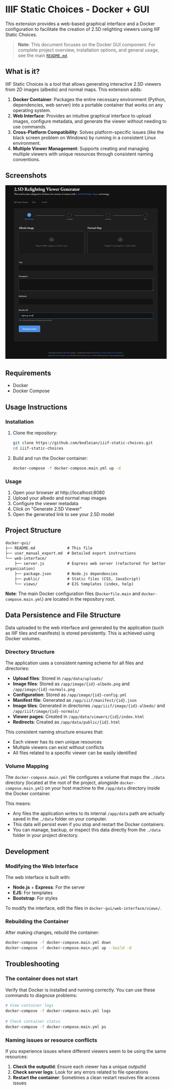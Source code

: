 # IIIF Static Choices - Docker + GUI

This extension provides a web-based graphical interface and a Docker configuration to facilitate the creation of 2.5D relighting viewers using IIIF Static Choices.

> **Note**: This document focuses on the Docker GUI component. For complete project overview, installation options, and general usage, see the main [`README.md`](../README.md).

## What is it?

IIIF Static Choices is a tool that allows generating interactive 2.5D viewers from 2D images (albedo) and normal maps. This extension adds:

1.  **Docker Container**: Packages the entire necessary environment (Python, dependencies, web server) into a portable container that works on any operating system.
2.  **Web Interface**: Provides an intuitive graphical interface to upload images, configure metadata, and generate the viewer without needing to use commands.
3.  **Cross-Platform Compatibility**: Solves platform-specific issues (like the black screen problem on Windows) by running in a consistent Linux environment.
4.  **Multiple Viewer Management**: Supports creating and managing multiple viewers with unique resources through consistent naming conventions.

## Screenshots

![Alternative text for the image](gui.png)

## Requirements

*   Docker
*   Docker Compose

## Usage Instructions

### Installation

1.  Clone the repository:
    ```bash
    git clone https://github.com/bodleian/iiif-static-choices.git
    cd iiif-static-choices
    ```

2.  Build and run the Docker container:
    ```bash
    docker-compose -f docker-compose.main.yml up -d
    ```

### Usage

1.  Open your browser at http://localhost:8080
2.  Upload your albedo and normal map images
3.  Configure the viewer metadata
4.  Click on "Generate 2.5D Viewer"
5.  Open the generated link to see your 2.5D model

## Project Structure

```
docker-gui/
├── README.md              # This file
├── user_manual_export.md  # Detailed export instructions
└── web-interface/
    ├── server.js          # Express web server (refactored for better organization)
    ├── package.json       # Node.js dependencies
    ├── public/            # Static files (CSS, JavaScript)
    └── views/             # EJS templates (index, help)
```

**Note**: The main Docker configuration files (`Dockerfile.main` and `docker-compose.main.yml`) are located in the repository root.

## Data Persistence and File Structure

Data uploaded to the web interface and generated by the application (such as IIIF tiles and manifests) is stored persistently. This is achieved using Docker volumes.

### Directory Structure

The application uses a consistent naming scheme for all files and directories:

- **Upload files**: Stored in `/app/data/uploads/`
- **Image files**: Stored as `/app/image/{id}-albedo.png` and `/app/image/{id}-normals.png`
- **Configuration**: Stored as `/app/image/{id}-config.yml`
- **Manifest file**: Generated as `/app/iiif/manifest/{id}.json`
- **Image tiles**: Generated in directories `/app/iiif/image/{id}-albedo/` and `/app/iiif/image/{id}-normals/`
- **Viewer pages**: Created in `/app/data/viewers/{id}/index.html`
- **Redirects**: Created as `/app/data/public/{id}.html`

This consistent naming structure ensures that:
- Each viewer has its own unique resources
- Multiple viewers can exist without conflicts
- All files related to a specific viewer can be easily identified

### Volume Mapping

The `docker-compose.main.yml` file configures a volume that maps the `./data` directory (located at the root of the project, alongside `docker-compose.main.yml`) on your host machine to the `/app/data` directory inside the Docker container.

This means:
- Any files the application writes to its internal `/app/data` path are actually saved in the `./data` folder on your computer.
- This data will persist even if you stop and restart the Docker containers.
- You can manage, backup, or inspect this data directly from the `./data` folder in your project directory.

## Development

### Modifying the Web Interface

The web interface is built with:
-   **Node.js** + **Express**: For the server
-   **EJS**: For templates
-   **Bootstrap**: For styles

To modify the interface, edit the files in `docker-gui/web-interface/views/`.

### Rebuilding the Container

After making changes, rebuild the container:
```bash
docker-compose -f docker-compose.main.yml down
docker-compose -f docker-compose.main.yml up --build -d
```

## Troubleshooting

### The container does not start

Verify that Docker is installed and running correctly. You can use these commands to diagnose problems:

```bash
# View container logs
docker-compose -f docker-compose.main.yml logs

# Check container status
docker-compose -f docker-compose.main.yml ps
```

### Naming issues or resource conflicts

If you experience issues where different viewers seem to be using the same resources:

1. **Check the outputId**: Ensure each viewer has a unique outputId
2. **Check server logs**: Look for any errors related to file operations
3. **Restart the container**: Sometimes a clean restart resolves file access issues
